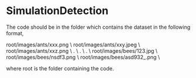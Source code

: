 # SimulationDetection

The code should be in the folder which contains the dataset in the following format,

root/images/ants/xxx.png \\
root/images/ants/xxy.jpeg \\
root/images/ants/xxz.png \\
. \\
. \\
. \\
root/images/bees/123.jpg \\
root/images/bees/nsdf3.png \\
root/images/bees/asd932_.png \\

where root is the folder containing the code.
